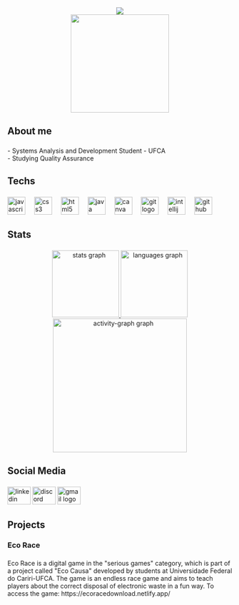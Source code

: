 
  
<img align="right">
<div align="center">
  <a href="https://git.io/typing-svg">
    <img src="https://readme-typing-svg.herokuapp.com?font=Poppins&size=30&color=FFFF00&center=true&vCenter=true&width=500&lines=Hi+Guys!!!+I'm+Sayonara;Welcome+to+my+Github+profile!;">
  </a>


<div align="center">
  <img height="220" src="https://github.com/user-attachments/assets/602668e7-d775-4f1d-a106-a5bd7b2d67e0"  />
</div>

###

<h2 align="left">About me</h2>

###

<p align="left"> - Systems Analysis and Development Student - UFCA<br>- Studying Quality Assurance</p>

###


<h2 align="left">Techs</h2>

###

<div align="left">
  <img src="https://cdn.jsdelivr.net/gh/devicons/devicon/icons/javascript/javascript-original.svg" height="40" alt="javascript logo"  />
  <img width="12" />
  <img src="https://cdn.jsdelivr.net/gh/devicons/devicon/icons/css3/css3-original.svg" height="40" alt="css3 logo"  />
  <img width="12" />
  <img src="https://cdn.jsdelivr.net/gh/devicons/devicon/icons/html5/html5-original.svg" height="40" alt="html5 logo"  />
  <img width="12" />
  <img src="https://cdn.jsdelivr.net/gh/devicons/devicon/icons/java/java-original.svg" height="40" alt="java logo"  />
  <img width="12" />
  <img src="https://cdn.jsdelivr.net/gh/devicons/devicon/icons/canva/canva-original.svg" height="40" alt="canva logo"  />
  <img width="12" />
  <img src="https://cdn.jsdelivr.net/gh/devicons/devicon/icons/git/git-original.svg" height="40" alt="git logo"  />
  <img width="12" />
  <img src="https://cdn.jsdelivr.net/gh/devicons/devicon/icons/intellij/intellij-original.svg" height="40" alt="intellij logo"  />
  <img width="12" />
  <img src="https://cdn.jsdelivr.net/gh/devicons/devicon/icons/github/github-original.svg" height="40" alt="github logo"  />
</div>

###

<h2 align="left">Stats</h2>

###

<div align="center">
  <a href="https://www.linkedin.com/in/sayonara-arcanjo-6878a1225/" target="_blank">
  <img src="https://github-readme-stats.vercel.app/api?username=sayarcanjo&hide_title=false&hide_rank=false&show_icons=true&include_all_commits=true&count_private=true&disable_animations=false&theme=gruvbox&locale=en&hide_border=false&order=1" height="150" alt="stats graph"  />
  </a>
  <a href="https://discordapp.com/users/sayonara0936" target="_blank">
  <img src="https://github-readme-stats.vercel.app/api/top-langs?username=sayarcanjo&locale=en&hide_title=false&layout=compact&card_width=320&langs_count=5&theme=gruvbox&hide_border=false&order=2" height="150" alt="languages graph"  />
  </a>
  <a href="mailto:sayarcanjo@gmail.com" target="_blank">
  <img src="https://github-readme-activity-graph.vercel.app/graph?username=sayarcanjo&radius=16&theme=gruvbox&area=true&order=5" height="300" alt="activity-graph graph"  />
  </a>
</div>

###

<h2 align="left">Social Media</h2>

###

<div align="left">
  <img src="https://raw.githubusercontent.com/maurodesouza/profile-readme-generator/master/src/assets/icons/social/linkedin/default.svg" width="52" height="40" alt="linkedin logo"  />
  <img src="https://raw.githubusercontent.com/maurodesouza/profile-readme-generator/master/src/assets/icons/social/discord/default.svg" width="52" height="40" alt="discord logo"  />
  <img src="https://raw.githubusercontent.com/maurodesouza/profile-readme-generator/master/src/assets/icons/social/gmail/default.svg" width="52" height="40" alt="gmail logo"  />
</div>

###

###

<h2 align="left">Projects</h2>

###

<h3 align="left">Eco Race</h3>

###

<p align="left">Eco Race is a digital game in the "serious games" category, which is part of a project called "Eco Causa" developed by students at Universidade Federal do Cariri-UFCA. The game is an endless race game and aims to teach players about the correct disposal of electronic waste in a fun way. To access the game: https://ecoracedownload.netlify.app/</p>

###
